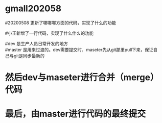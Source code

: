 # gmall202058

#20200508  更新了哪哪哪方面的代码，实现了什么的功能

#小王新增了一行代码，实现了什么什么的功能

#dev        是生产人员日常开发的地方     
#master     是用来过渡的。dev需要提交时，maseter先从git那里pull下来，保证自己与git是同步最新的
#           然后dev与maseter进行合并（merge）代码
#           最后，由master进行代码的最终提交